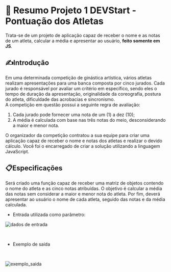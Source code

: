 # 📝 Resumo Projeto 1 DEVStart - Pontuação dos Atletas
Trata-se de um projeto de aplicação capaz de receber o nome e as notas de um atleta, calcular a média e apresentar ao usuário, <strong>feito somente em JS</strong>.

<h2>✍️Introdução</h2>
<p>

Em uma determinada competição de ginástica artística, vários atletas realizam apresentações para uma banca composta por cinco jurados. Cada jurado é responsável por avaliar um critério em específico, sendo eles o tempo de duração da apresentação, originalidade da coreografia, postura do atleta, dificuldade das acrobacias e sincronismo.<br>
A competição em questão possui a seguinte regra de avaliação:<br>
<ol>
  <li>Cada jurado pode fornecer uma nota de um (1) a dez (10);</li>
  <li>A média é calculada com base nas três notas do meio, desconsiderando a maior e menor nota.</li>
  </ol>
 
O organizador da competição contratou a sua equipe para criar uma aplicação capaz de receber o nome e notas dos atletas e realizar o devido cálculo. Você foi o encarregado de criar a solução utilizando a linguagem JavaScript.
</p>

<h2>📋Especificações</h2>
<p>
Será criado uma função capaz de receber uma matriz de objetos contendo o nome do atleta e as cinco notas atribuídas. O objetivo é calcular a média das notas sem considerar a maior e menor nota do atleta. Por fim, deverá apresentar ao usuário o nome de cada atleta, seguido das notas e da média calculada.<br>

<ul>
  <li>Entrada utilizada como parâmetro:</li>
</ul>
</p>


![dados de entrada](https://user-images.githubusercontent.com/105760259/211880054-459c80f2-5302-46ac-a3af-f27cdf8001cc.png)

<br>

<p> 
<ul>
  <li>Exemplo de saída </li>
</ul>
</p>
<br>

![exemplo_saida](https://user-images.githubusercontent.com/105760259/211880567-f9005821-abd7-4ac2-837b-fe939fb2a11c.png)
